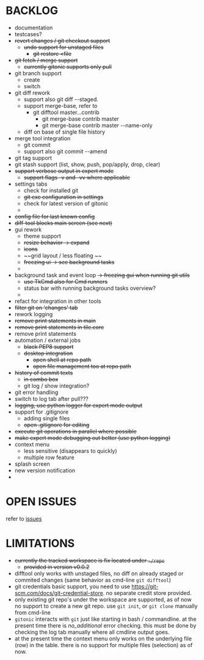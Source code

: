 
# BACKLOG 

- documentation
- testcases?
- ~~revert changes / git checkout support~~
  - ~~undo support for unstaged files~~
    - ~~git restore <file~~
- ~~git fetch / merge  support~~
  - ~~currently gitonic supports only pull~~
- git branch support
  - create
  - switch
- git diff rework
  - support also git diff --staged. 
  - support merge-base, refer to 
    - git difftool master...contrib
      - git merge-base contrib master 
      - git merge-base contrib master --name-only
  - diff on base of single file history
- merge tool integration
  - git commit 
  - support also git commit --amend 
- git tag support
- git stash support (list, show, push, pop/apply, drop, clear)
- ~~support verbose output in expert mode~~
  - ~~support flags -v and -vv where applicable~~
- settings tabs
  - check for installed git
  - ~~git exe configuration in settings~~
  - check for latest version of gitonic
  - 
- ~~config file for last known config~~
- ~~diff-tool blocks main screen (see next)~~
- gui rework
  - theme support
  - ~~resize behavior -> expand~~
  - ~~icons~~
  - ~~grid layout / less floating ~~
  - ~~freezing ui -> see background tasks~~
  -
- background task and event loop ~~-> freezing gui when running git utils~~
  - ~~use TkCmd also for Cmd runners~~
  - status bar with running background tasks overview?
  -
- refact for integration in other tools
- ~~filter git on 'changes' tab~~
- rework logging
- ~~remove print statements in main~~
- ~~remove print statements in tile.core~~
- remove print statements
- automation / external jobs
  - ~~black PEP8 support~~
  - ~~desktop integration~~
    - ~~open shell at repo path~~
    - ~~open file management too at repo path~~
- ~~history of commit texts~~
  - ~~in combo box~~
  - git log / show integration?
- git error handling
- switch to log tab after pull???
- ~~logging, use python logger for expert mode output~~
- support for .gitignore 
  - adding single files 
  - ~~open .gitignore for editing~~
- ~~execute git operations in parallel where possible~~
- ~~make expert mode debugging out better (use python logging)~~
- context menu 
  - less sensitive (disappears to quickly)
  - multiple row feature
- splash screen
- new version notification 
- 


# OPEN ISSUES

refer to [issues](https://github.com/kr-g/gitonic/issues)


# LIMITATIONS

- ~~currently the tracked workspace is fix located under `~/repo`~~
  - ~~provided in version v0.0.2~~
- difftool only works with unstaged files, no diff on already staged or 
 commited changes (same behavior as cmd-line `git difftool`)
- git credentials basic support, 
 you need to use https://git-scm.com/docs/git-credential-store.
 no separate credit store provided.
- only existing git repo's under the workspace are supported,
 as of now no support to create a new git repo. 
 use `git init`, or `git clone` manually from cmd-line
- `gitonic` interacts with `git` just like starting in bash / commandline.
at the present time there is _no_additional_ error checking. 
this must be done by checking the log tab manually where all cmdline output goes.
- at the present time the context menu only works on the underlying file (row) in the table. 
 there is no support for multiple files (selection) as of now.
 

